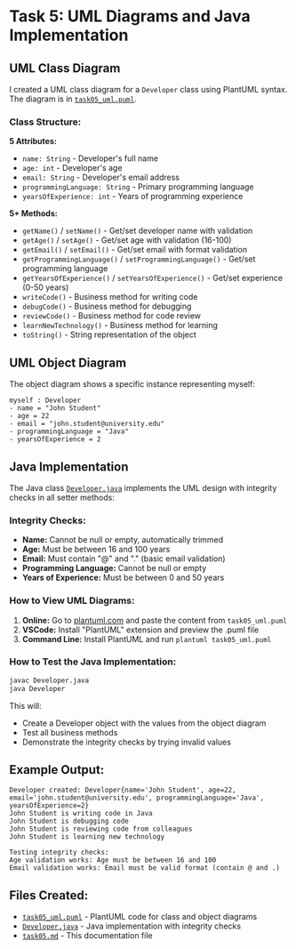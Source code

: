 # Task 5: UML Diagrams and Java Implementation

## UML Class Diagram

I created a UML class diagram for a `Developer` class using PlantUML syntax. The diagram is in [`task05_uml.puml`](task05_uml.puml).

### Class Structure:
**5 Attributes:**
- `name: String` - Developer's full name
- `age: int` - Developer's age
- `email: String` - Developer's email address
- `programmingLanguage: String` - Primary programming language
- `yearsOfExperience: int` - Years of programming experience

**5+ Methods:**
- `getName()` / `setName()` - Get/set developer name with validation
- `getAge()` / `setAge()` - Get/set age with validation (16-100)
- `getEmail()` / `setEmail()` - Get/set email with format validation
- `getProgrammingLanguage()` / `setProgrammingLanguage()` - Get/set programming language
- `getYearsOfExperience()` / `setYearsOfExperience()` - Get/set experience (0-50 years)
- `writeCode()` - Business method for writing code
- `debugCode()` - Business method for debugging
- `reviewCode()` - Business method for code review
- `learnNewTechnology()` - Business method for learning
- `toString()` - String representation of the object

## UML Object Diagram

The object diagram shows a specific instance representing myself:
```
myself : Developer
- name = "John Student"
- age = 22
- email = "john.student@university.edu"
- programmingLanguage = "Java"
- yearsOfExperience = 2
```

## Java Implementation

The Java class [`Developer.java`](Developer.java) implements the UML design with integrity checks in all setter methods:

### Integrity Checks:
- **Name:** Cannot be null or empty, automatically trimmed
- **Age:** Must be between 16 and 100 years
- **Email:** Must contain "@" and "." (basic email validation)
- **Programming Language:** Cannot be null or empty
- **Years of Experience:** Must be between 0 and 50 years

### How to View UML Diagrams:
1. **Online:** Go to [plantuml.com](http://plantuml.com) and paste the content from `task05_uml.puml`
2. **VSCode:** Install "PlantUML" extension and preview the .puml file
3. **Command Line:** Install PlantUML and run `plantuml task05_uml.puml`

### How to Test the Java Implementation:
```bash
javac Developer.java
java Developer
```

This will:
- Create a Developer object with the values from the object diagram
- Test all business methods
- Demonstrate the integrity checks by trying invalid values

## Example Output:
```
Developer created: Developer{name='John Student', age=22, email='john.student@university.edu', programmingLanguage='Java', yearsOfExperience=2}
John Student is writing code in Java
John Student is debugging code
John Student is reviewing code from colleagues
John Student is learning new technology

Testing integrity checks:
Age validation works: Age must be between 16 and 100
Email validation works: Email must be valid format (contain @ and .)
```

## Files Created:
- [`task05_uml.puml`](task05_uml.puml) - PlantUML code for class and object diagrams
- [`Developer.java`](Developer.java) - Java implementation with integrity checks
- [`task05.md`](task05.md) - This documentation file